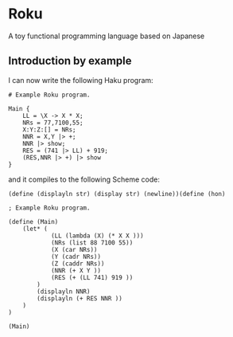 # Roku

A toy functional programming language based on Japanese 

## Introduction by example

I can now write the following Haku program:

    # Example Roku program.

    Main {
        LL = \X -> X * X;
        NRs = 77,7100,55;
        X:Y:Z:[] = NRs;
        NNR = X,Y |> +;
        NNR |> show;
        RES = (741 |> LL) + 919;
        (RES,NNR |> +) |> show
    }

and it compiles to the following Scheme code:

    (define (displayln str) (display str) (newline))(define (hon)

    ; Example Roku program.
    
    (define (Main)
        (let* (
                (LL (lambda (X) (* X X )))
                (NRs (list 88 7100 55))
                (X (car NRs))
                (Y (cadr NRs))
                (Z (caddr NRs))
                (NNR (+ X Y ))
                (RES (+ (LL 741) 919 ))
            )
            (displayln NNR)
            (displayln (+ RES NNR ))
        )
    )

    (Main)
